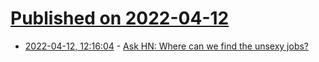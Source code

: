 # [Published on 2022-04-12](index.md)

* [2022-04-12, 12:16:04](https://news.ycombinator.com/item?id=31001537) - [Ask HN: Where can we find the unsexy jobs?](https://news.ycombinator.com/item?id=31001537)
